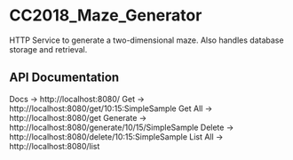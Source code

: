 # CC2018_Maze_Generator
HTTP Service to generate a two-dimensional maze.  Also handles database storage and retrieval.

API Documentation
--------------------------------
Docs        -> http://localhost:8080/
Get         -> http://localhost:8080/get/10:15:SimpleSample
Get All     -> http://localhost:8080/get
Generate    -> http://localhost:8080/generate/10/15/SimpleSample
Delete      -> http://localhost:8080/delete/10:15:SimpleSample
List All    -> http://localhost:8080/list